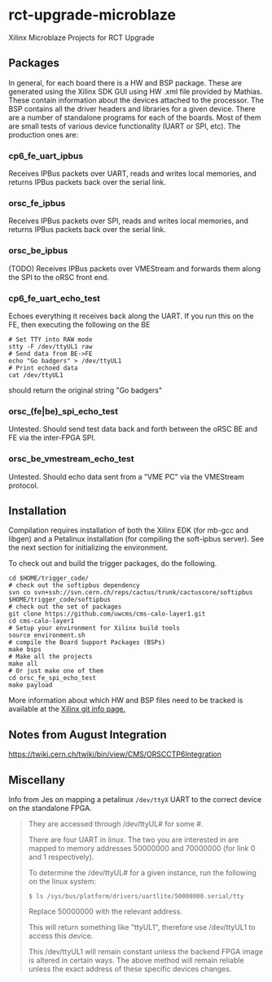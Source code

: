 rct-upgrade-microblaze
======================

Xilinx Microblaze Projects for RCT Upgrade 

Packages
--------

In general, for each board there is a HW and BSP package.  These are generated
using the Xilinx SDK GUI using HW .xml file provided by Mathias.  These contain
information about the devices attached to the processor.  The BSP contains all
the driver headers and libraries for a given device.   There are a number of
standalone programs for each of the boards.   Most of them are small tests of
various device functionality (UART or SPI, etc).  The production ones are:

### cp6_fe_uart_ipbus ###

Receives IPBus packets over UART, reads and writes local memories, and returns
IPBus packets back over the serial link.

### orsc_fe_ipbus ###

Receives IPBus packets over SPI, reads and writes local memories, and returns
IPBus packets back over the serial link.

### orsc_be_ipbus ###

(TODO) Receives IPBus packets over VMEStream and forwards them along the SPI to
the oRSC front end.

### cp6_fe_uart_echo_test ###

Echoes everything it receives back along the UART. If you run this on the FE,
then executing the following on the BE
```
# Set TTY into RAW mode
stty -F /dev/ttyUL1 raw
# Send data from BE->FE
echo "Go badgers" > /dev/ttyUL1
# Print echoed data
cat /dev/ttyUL1
```
should return the original string "Go badgers"


### orsc_(fe|be)_spi_echo_test ###

Untested. Should send test data back and forth between the oRSC BE and FE via
the inter-FPGA SPI.

### orsc_be_vmestream_echo_test ###

Untested. Should echo data sent from a "VME PC" via the VMEStream protocol.

Installation
------------

Compilation requires installation of both the Xilinx EDK (for mb-gcc and libgen)
and a Petalinux installation (for compiling the soft-ipbus server).  See the
next section for initializing the environment.

To check out and build the trigger packages, do the following.

```shell
cd $HOME/trigger_code/
# check out the softipbus dependency
svn co svn+ssh://svn.cern.ch/reps/cactus/trunk/cactuscore/softipbus $HOME/trigger_code/softipbus
# check out the set of packages
git clone https://github.com/uwcms/cms-calo-layer1.git
cd cms-calo-layer1
# Setup your environment for Xilinx build tools
source environment.sh
# compile the Board Support Packages (BSPs)
make bsps
# Make all the projects
make all
# Or just make one of them
cd orsc_fe_spi_echo_test 
make payload
```

More information about which HW and BSP files need to be tracked is available at the [Xilinx git info page.](http://www.xilinx.com/support/documentation/sw_manuals/xilinx14_4/SDK_Doc/reference/sdk_u_cvs.htm)

Notes from August Integration
-----------------------------

https://twiki.cern.ch/twiki/bin/view/CMS/ORSCCTP6Integration

Miscellany
----------

Info from Jes on mapping a petalinux ``/dev/ttyX`` UART to the correct device on
the standalone FPGA.

> They are accessed through /dev/ttyUL# for some #.
> 
> There are four UART in linux.  The two you are interested in are mapped to
> memory addresses 50000000 and 70000000 (for link 0 and 1 respectively).
> 
> To determine the /dev/ttyUL# for a given instance, run the following on
> the linux system:
> 
> ``$ ls /sys/bus/platform/drivers/uartlite/50000000.serial/tty``
> 
> Replace 50000000 with the relevant address.
> 
> This will return something like "ttyUL1", therefore use /dev/ttyUL1 to
> access this device.
> 
> This /dev/ttyUL1 will remain constant unless the backend FPGA image is
> altered in certain ways.  The above method will remain reliable unless the
> exact address of these specific devices changes.
